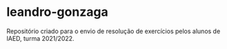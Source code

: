 # leandro-gonzaga
Repositório criado para o envio de resolução de exercícios pelos alunos de IAED, turma 2021/2022.
